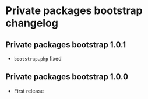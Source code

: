 # Private packages bootstrap changelog

## Private packages bootstrap 1.0.1

- `bootstrap.php` fixed

## Private packages bootstrap 1.0.0

- First release